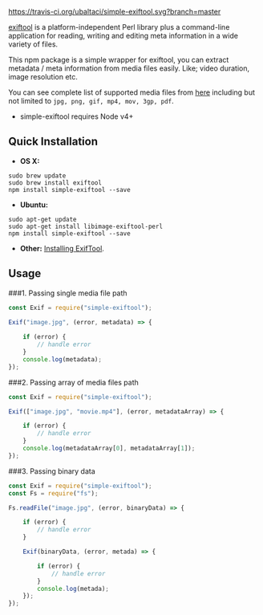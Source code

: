 https://travis-ci.org/ubaltaci/simple-exiftool.svg?branch=master

[exiftool](http://owl.phy.queensu.ca/~phil/exiftool/) is a platform-independent Perl library plus a command-line application for reading, writing and editing meta information in a wide variety of files.

This npm package is a simple wrapper for exiftool, you can extract metadata / meta information from media files easily. Like; video duration, image resolution etc.

You can see complete list of supported media files from [here](http://www.sno.phy.queensu.ca/~phil/exiftool/#supported) including but not limited to `jpg, png, gif, mp4, mov, 3gp, pdf`.

* simple-exiftool requires Node v4+

## Quick Installation

* __OS X:__

```
sudo brew update
sudo brew install exiftool
npm install simple-exiftool --save
```

* __Ubuntu:__

```
sudo apt-get update
sudo apt-get install libimage-exiftool-perl
npm install simple-exiftool --save
```

* __Other:__ [Installing ExifTool](http://www.sno.phy.queensu.ca/~phil/exiftool/install.html).

## Usage


###1. Passing single media file path
 
```js
const Exif = require("simple-exiftool");

Exif("image.jpg", (error, metadata) => {
	
	if (error) {
        // handle error
	}
	console.log(metadata);
});
```

###2. Passing array of media files path
 
```js
const Exif = require("simple-exiftool");

Exif(["image.jpg", "movie.mp4"], (error, metadataArray) => {

	if (error) {
        // handle error
	}
	console.log(metadataArray[0], metadataArray[1]);
});

```

###3. Passing binary data
 
```js
const Exif = require("simple-exiftool");
const Fs = require("fs");

Fs.readFile("image.jpg", (error, binaryData) => {

	if (error) {
        // handle error
	}

	Exif(binaryData, (error, metada) => {

		if (error) {
            // handle error
		}
		console.log(metada);
	});
});

```